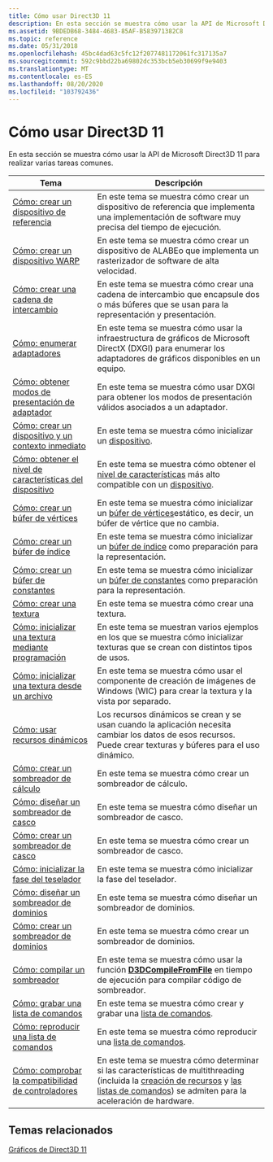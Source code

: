 ```yaml
---
title: Cómo usar Direct3D 11
description: En esta sección se muestra cómo usar la API de Microsoft Direct3D 11 para realizar varias tareas comunes.
ms.assetid: 9BDEDB68-3484-4683-85AF-B583971382C8
ms.topic: reference
ms.date: 05/31/2018
ms.openlocfilehash: 45bc4dad63c5fc12f2077481172061fc317135a7
ms.sourcegitcommit: 592c9bbd22ba69802dc353bcb5eb30699f9e9403
ms.translationtype: MT
ms.contentlocale: es-ES
ms.lasthandoff: 08/20/2020
ms.locfileid: "103792436"
---
```

# <a name="how-to-use-direct3d-11"></a>Cómo usar Direct3D 11

En esta sección se muestra cómo usar la API de Microsoft Direct3D 11 para realizar varias tareas comunes.



| Tema                                                                                                                         | Descripción                                                                                                                                                                                                                                                                                |
|-------------------------------------------------------------------------------------------------------------------------------|--------------------------------------------------------------------------------------------------------------------------------------------------------------------------------------------------------------------------------------------------------------------------------------------|
| [Cómo: crear un dispositivo de referencia](overviews-direct3d-11-devices-create-ref.md)<br/>                                  | En este tema se muestra cómo crear un dispositivo de referencia que implementa una implementación de software muy precisa del tiempo de ejecución.<br/>                                                                                                                                                    |
| [Cómo: crear un dispositivo WARP](overviews-direct3d-11-devices-create-warp.md)<br/>                                      | En este tema se muestra cómo crear un dispositivo de ALABEo que implementa un rasterizador de software de alta velocidad.<br/>                                                                                                                                                                                  |
| [Cómo: crear una cadena de intercambio](overviews-direct3d-11-devices-create-swap-chain.md)<br/>                                 | En este tema se muestra cómo crear una cadena de intercambio que encapsule dos o más búferes que se usan para la representación y presentación. <br/>                                                                                                                                                      |
| [Cómo: enumerar adaptadores](overviews-direct3d-11-devices-enum.md)<br/>                                               | En este tema se muestra cómo usar la infraestructura de gráficos de Microsoft DirectX (DXGI) para enumerar los adaptadores de gráficos disponibles en un equipo.<br/>                                                                                                                                        |
| [Cómo: obtener modos de presentación de adaptador](overviews-direct3d-11-devices-get-adapter-info.md)<br/>                            | En este tema se muestra cómo usar DXGI para obtener los modos de presentación válidos asociados a un adaptador.<br/>                                                                                                                                                                                     |
| [Cómo: crear un dispositivo y un contexto inmediato](overviews-direct3d-11-devices-initialize.md)<br/>                      | En este tema se muestra cómo inicializar un [dispositivo](overviews-direct3d-11-devices-intro.md).<br/>                                                                                                                                                                                        |
| [Cómo: obtener el nivel de características del dispositivo](overviews-direct3d-11-devices-downlevel-get.md)<br/>                            | En este tema se muestra cómo obtener el [nivel de características](overviews-direct3d-11-devices-downlevel-intro.md) más alto compatible con un [dispositivo](overviews-direct3d-11-devices-intro.md).<br/>                                                                                                   |
| [Cómo: crear un búfer de vértices](overviews-direct3d-11-resources-buffers-vertex-how-to.md)<br/>                        | En este tema se muestra cómo inicializar un [búfer de vértices](overviews-direct3d-11-resources-buffers-intro.md)estático, es decir, un búfer de vértice que no cambia.<br/>                                                                                                                  |
| [Cómo: crear un búfer de índice](overviews-direct3d-11-resources-buffers-index-how-to.md)<br/>                         | En este tema se muestra cómo inicializar un [búfer de índice](overviews-direct3d-11-resources-buffers-intro.md) como preparación para la representación.<br/>                                                                                                                                           |
| [Cómo: crear un búfer de constantes](overviews-direct3d-11-resources-buffers-constant-how-to.md)<br/>                    | En este tema se muestra cómo inicializar un [búfer de constantes](overviews-direct3d-11-resources-buffers-intro.md) como preparación para la representación.<br/>                                                                                                                                         |
| [Cómo: crear una textura](overviews-direct3d-11-resources-textures-create.md)<br/>                                    | En este tema se muestra cómo crear una textura.<br/>                                                                                                                                                                                                                                       |
| [Cómo: inicializar una textura mediante programación](overviews-direct3d-11-resources-textures-how-to-fill-manually.md)<br/> | En este tema se muestran varios ejemplos en los que se muestra cómo inicializar texturas que se crean con distintos tipos de usos.<br/>                                                                                                                                                             |
| [Cómo: inicializar una textura desde un archivo](overviews-direct3d-11-resources-textures-how-to.md)<br/>                    | En este tema se muestra cómo usar el componente de creación de imágenes de Windows (WIC) para crear la textura y la vista por separado.<br/>                                                                                                                                                                      |
| [Cómo: usar recursos dinámicos](how-to--use-dynamic-resources.md)<br/>                                                 | Los recursos dinámicos se crean y se usan cuando la aplicación necesita cambiar los datos de esos recursos. Puede crear texturas y búferes para el uso dinámico.<br/>                                                                                                                              |
| [Cómo: crear un sombreador de cálculo](direct3d-11-advanced-stages-compute-create.md)<br/>                                  | En este tema se muestra cómo crear un sombreador de cálculo.<br/>                                                                                                                                                                                                                                |
| [Cómo: diseñar un sombreador de casco](direct3d-11-advanced-stages-hull-shader-design.md)<br/>                                 | En este tema se muestra cómo diseñar un sombreador de casco.<br/>                                                                                                                                                                                                                                  |
| [Cómo: crear un sombreador de casco](direct3d-11-advanced-stages-hull-shader-create.md)<br/>                                 | En este tema se muestra cómo crear un sombreador de casco.<br/>                                                                                                                                                                                                                                   |
| [Cómo: inicializar la fase del teselador](direct3d-11-advanced-stages-tessellator-initialize.md)<br/>                 | En este tema se muestra cómo inicializar la fase del teselador.<br/>                                                                                                                                                                                                                       |
| [Cómo: diseñar un sombreador de dominios](direct3d-11-advanced-stages-domain-shader-design.md)<br/>                             | En este tema se muestra cómo diseñar un sombreador de dominios.<br/>                                                                                                                                                                                                                                |
| [Cómo: crear un sombreador de dominios](direct3d-11-advanced-stages-domain-shader-create.md)<br/>                             | En este tema se muestra cómo crear un sombreador de dominios.<br/>                                                                                                                                                                                                                                 |
| [Cómo: compilar un sombreador](how-to--compile-a-shader.md)<br/>                                                           | En este tema se muestra cómo usar la función [**D3DCompileFromFile**](/windows/desktop/direct3dhlsl/d3dcompilefromfile) en tiempo de ejecución para compilar código de sombreador.<br/>                                                                                                                                          |
| [Cómo: grabar una lista de comandos](overviews-direct3d-11-render-multi-thread-command-list-record.md)<br/>                 | En este tema se muestra cómo crear y grabar una [lista de comandos](overviews-direct3d-11-render-multi-thread-command-list.md).<br/>                                                                                                                                                         |
| [Cómo: reproducir una lista de comandos](overviews-direct3d-11-render-multi-thread-command-list-play.md)<br/>                | En este tema se muestra cómo reproducir una [lista de comandos](overviews-direct3d-11-render-multi-thread-command-list.md).<br/>                                                                                                                                                                 |
| [Cómo: comprobar la compatibilidad de controladores](overviews-direct3d-11-render-multi-thread-support.md)<br/>                          | En este tema se muestra cómo determinar si las características de multithreading (incluida la [creación de recursos](overviews-direct3d-11-render-multi-thread-intro.md) y [las listas de comandos](overviews-direct3d-11-render-multi-thread-command-list.md)) se admiten para la aceleración de hardware.<br/> |



 

## <a name="related-topics"></a>Temas relacionados

<dl> <dt>

[Gráficos de Direct3D 11](atoc-dx-graphics-direct3d-11.md)
</dt> </dl>

 

